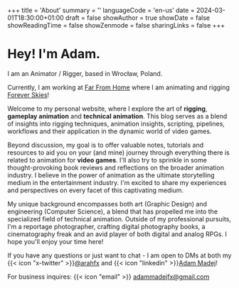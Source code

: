 +++
title = 'About'
summary = ''
languageCode = 'en-us'
date = 2024-03-01T18:30:00+01:00
draft = false
showAuthor = true
showDate = false
showReadingTime = false
showZenmode = false
sharingLinks = false
+++

# Hey! I'm Adam. 
I am an Animator / Rigger, based in Wrocław, Poland. 

Currently, I am working at [Far From Home](https://www.farfromhomegames.com/) where I am animating and rigging [Forever Skies](https://store.steampowered.com/app/1641960/Forever_Skies/)!

Welcome to my personal website, where I explore the art of **rigging**, **gameplay animation** and **technical animation**. This blog serves as a blend of insights into rigging techniques, animation insights, scripting, pipelines, workflows and their application in the dynamic world of video games.

Beyond discussion, my goal is to offer valuable notes, tutorials and resources to aid you on your (and mine) journey through everything there is related to animation for **video games**. I'll also try to sprinkle in some thought-provoking book reviews and reflections on the broader animation industry. I believe in the power of animation as the ultimate storytelling medium in the entertainment industry. I'm excited to share my experiences and perspectives on every facet of this captivating medium.

My unique background encompasses both art (Graphic Design) and engineering (Computer Science), a blend that has propelled me into the specialized field of technical animation. 
Outside of my professional pursuits, I'm a reportage photographer, crafting digital photography books, a cinematography freak and an avid player of both digital and analog RPGs.
I hope you'll enjoy your time here!

If you have any questions or just want to chat - I am open to DMs at both my {{< icon "x-twitter" >}}[@arahfx](https://twitter.com/arahfx) and {{< icon "linkedin" >}}[Adam Madej](https://www.linkedin.com/in/arahfx/)!

For business inquires: {{< icon "email" >}} <a href="mailto:adammadejfx@gmail.com">adammadejfx@gmail.com</a>